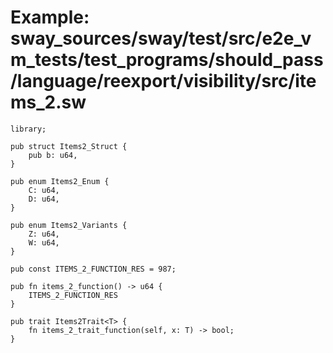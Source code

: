 # Example: sway_sources/sway/test/src/e2e_vm_tests/test_programs/should_pass/language/reexport/visibility/src/items_2.sw

```sway
library;

pub struct Items2_Struct {
    pub b: u64,
}

pub enum Items2_Enum {
    C: u64,
    D: u64,
}

pub enum Items2_Variants {
    Z: u64,
    W: u64,
}

pub const ITEMS_2_FUNCTION_RES = 987;

pub fn items_2_function() -> u64 {
    ITEMS_2_FUNCTION_RES
}

pub trait Items2Trait<T> {
    fn items_2_trait_function(self, x: T) -> bool;
}

```
